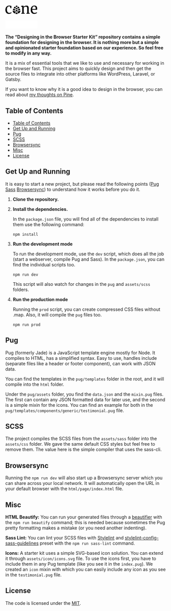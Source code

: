 <p>
  <a href="https://conedevelopment.com/#gh-light-mode-only">
    <br/>
    <img src="./.github/cone-logo-dark.svg" alt="Cone Development" width="100">
    <br/>
  </a>
  <a href="https://conedevelopment.com/#gh-dark-mode-only">
    <br/>
    <img src="./.github/cone-logo-light.svg" alt="Cone Development" width="100">
    <br/>
  </a>
</p>

**The “Designing in the Browser Starter Kit” repository contains a simple foundation for designing in the browser. It is nothing more but a simple and opinionated starter foundation based on our experience. So feel free to modify in any way.**

It is a mix of essential tools that we like to use and necessary for working in the browser fast. This project aims to quickly design and then get the source files to integrate into other platforms like WordPress, Laravel, or Gatsby.

If you want to know why it is a good idea to design in the browser, you can read about [my thoughts on Pine](https://pineco.de/designing-in-the-browser/).

## Table of Contents

- [Table of Contents](#table-of-contents)
- [Get Up and Running](#get-up-and-running)
- [Pug](#pug)
- [SCSS](#scss)
- [Browsersync](#browsersync)
- [Misc](#misc)
- [License](#license)

## Get Up and Running

It is easy to start a new project, but please read the following points ([Pug](#pug) [Sass](#sass) [Browsersync](#browsersync)) to understand how it works before you do it.

1. **Clone the repository.**
2. **Install the dependencies.**

    In the `package.json` file, you will find all of the dependencies to install them use the following command:

    ```shell
    npm install
    ```

3. **Run the development mode**

    To run the development mode, use the `dev` script, which does all the job (start a webserver, compile Pug and Sass). In the `package.json`, you can find the individual scripts too.

    ```shell
    npm run dev
    ```

    This script will also watch for changes in the `pug` and `assets/scss` folders.

4. **Run the production mode**
  
    Running the `prod` script, you can create compressed CSS files without .map. Also, it will compile the `pug` files too.

    ```shell
    npm run prod
    ```

## Pug

Pug (formerly Jade) is a JavaScript template engine mostly for Node. It compiles to HTML, has a simplified syntax. Easy to use, handles include (separate files like a header or footer component), can work with JSON data.

You can find the templates in the `pug/templates` folder in the root, and it will compile into the `html` folder.

Under the `pug/assets` folder, you find the `data.json` and the `mixin.pug` files. The first can contain any JSON formatted data for later use, and the second is a simple mixin for the icons. You can find an example for both in the `pug/templates/components/generic/testimonial.pug` file.

## SCSS

The project compiles the SCSS files from the `assets/sass` folder into the `assets/css` folder. We gave the same default CSS styles but feel free to remove them. The value here is the simple compiler that uses the sass-cli.

## Browsersync

Running the `npm run dev` will also start up a Browsersync server which you can share across your local network. It will automatically open the URL in your default browser with the `html/page/index.html` file.

## Misc

**HTML Beautify:** You can run your generated files through a [beautifier](https://www.npmjs.com/package/js-beautify) with the `npm run beautify` command; this is needed because sometimes the Pug pretty formatting makes a mistake (or you need another indenting).

**Sass Lint:** You can lint your SCSS files with [Stylelint](https://stylelint.io/) and [stylelint-config-sass-guidelines](https://github.com/bjankord/stylelint-config-sass-guidelines) preset with the `npm run sass-lint` command.

**Icons:** A starter kit uses a simple SVG-based icon solution. You can extend it through `assets/icon/icons.svg` file. To use the icons first, you have to include them in any Pug template (like you see it in the `index.pug`). We created an `icon` mixin with which you can easily include any icon as you see in the `testimonial.pug` file.

## License

The code is licensed under the [MIT](LICENSE).
